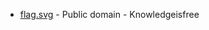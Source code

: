 * [flag.svg](https://commons.wikimedia.org/wiki/File:Møre_og_Romsdal_våpen.svg) - Public domain - Knowledgeisfree
